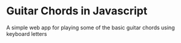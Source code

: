 # Guitar Chords in Javascript
A simple web app for playing some of the basic guitar chords using keyboard letters
